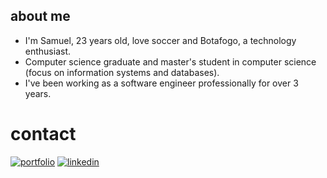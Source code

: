 ## about me

- I'm Samuel, 23 years old, love soccer and Botafogo, a technology enthusiast.
- Computer science graduate and master's student in computer science (focus on information systems and databases). 
- I've been working as a software engineer professionally for over 3 years.

# contact 

[![portfolio](https://img.shields.io/badge/my_portfolio-000?style=for-the-badge&logo=ko-fi&logoColor=white)](https://samuelfsd-porfolio.vercel.app/)
[![linkedin](https://img.shields.io/badge/linkedin-0A66C2?style=for-the-badge&logo=linkedin&logoColor=white)](https://www.linkedin.com/in/samuelfsd/)

